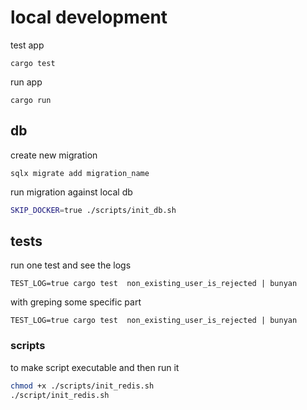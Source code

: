 # local development
test app
```
cargo test
```
run app
```
cargo run
```
## db
create new migration
```
sqlx migrate add migration_name
```
run migration against local db
```bash
SKIP_DOCKER=true ./scripts/init_db.sh
```


## tests

run one test and see the logs
```
TEST_LOG=true cargo test  non_existing_user_is_rejected | bunyan
```
with greping some specific part
```
TEST_LOG=true cargo test  non_existing_user_is_rejected | bunyan
```


### scripts
to make script executable and then run it
```bash
chmod +x ./scripts/init_redis.sh
./script/init_redis.sh
```